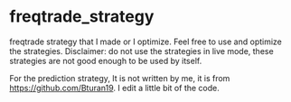 # freqtrade_strategy
freqtrade strategy that I made or I optimize. Feel free to use and optimize the strategies.
Disclaimer: do not use the strategies in live mode, these strategies are not good enough to be used by itself.

For the prediction strategy, It is not written by me, it is from https://github.com/Bturan19. I edit a little bit of the code.
